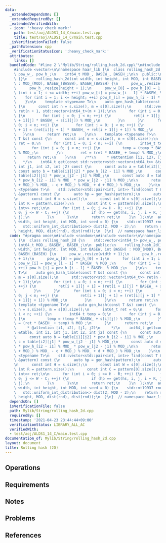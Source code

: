 ```yaml
---
data:
  _extendedDependsOn: []
  _extendedRequiredBy: []
  _extendedVerifiedWith:
  - icon: ':heavy_check_mark:'
    path: test/aoj/ALDS1_14_C/main.test.cpp
    title: test/aoj/ALDS1_14_C/main.test.cpp
  _isVerificationFailed: false
  _pathExtension: cpp
  _verificationStatusIcon: ':heavy_check_mark:'
  attributes:
    links: []
  bundledCode: "#line 2 \"Mylib/String/rolling_hash_2d.cpp\"\n#include <random>\n\
    #include <vector>\n\nnamespace haar_lib {\n  class rolling_hash_2d {\n    std::vector<int64_t>\
    \ pow_w_, pow_h_;\n    int64_t MOD_, BASEW_, BASEH_;\n\n  public:\n    rolling_hash_2d()\
    \ {}\n    rolling_hash_2d(int width, int height, int MOD, int BASEW, int BASEH)\
    \ : MOD_(MOD), BASEW_(BASEW), BASEH_(BASEH) {\n      pow_w_.resize(width + 1);\n\
    \      pow_h_.resize(height + 1);\n      pow_w_[0] = pow_h_[0] = 1;\n      for\
    \ (int i = 1; i <= width; ++i) pow_w_[i] = pow_w_[i - 1] * BASEW_ % MOD_;\n  \
    \    for (int i = 1; i <= height; ++i) pow_h_[i] = pow_h_[i - 1] * BASEH_ % MOD_;\n\
    \    }\n\n    template <typename T>\n    auto gen_hash_table(const T &s) const\
    \ {\n      const int n = s.size(), m = s[0].size();\n      std::vector<std::vector<int64_t>>\
    \ ret(n + 1, std::vector<int64_t>(m + 1));\n\n      for (int i = 0; i < n; ++i)\
    \ {\n        for (int j = 0; j < m; ++j) {\n          ret[i + 1][j + 1] = (ret[i\
    \ + 1][j] * BASEW_ + s[i][j]) % MOD_;\n        }\n      }\n      for (int i =\
    \ 0; i < n; ++i) {\n        for (int j = 0; j < m; ++j) {\n          ret[i + 1][j\
    \ + 1] = (ret[i][j + 1] * BASEH_ + ret[i + 1][j + 1]) % MOD_;\n        }\n   \
    \   }\n\n      return ret;\n    }\n\n    template <typename T>\n    auto gen_hash(const\
    \ T &s) const {\n      const int n = s.size(), m = s[0].size();\n      int64_t\
    \ ret = 0;\n      for (int i = 0; i < n; ++i) {\n        int64_t temp = 0;\n \
    \       for (int j = 0; j < m; ++j) {\n          temp = (temp * BASEW_ + s[i][j])\
    \ % MOD_;\n        }\n        ret = (ret * BASEH_ + temp) % MOD_;\n      }\n \
    \     return ret;\n    }\n\n    /**\n     * @attention [i1, i2), [j1, j2)\n  \
    \   */\n    int64_t get(const std::vector<std::vector<int64_t>> &table, int i1,\
    \ int j1, int i2, int j2) const {\n      const auto a = table[i2][j2];\n     \
    \ const auto b = table[i1][j2] * pow_h_[i2 - i1] % MOD_;\n      const auto c =\
    \ table[i2][j1] * pow_w_[j2 - j1] % MOD_;\n      const auto d = table[i1][j1]\
    \ * pow_h_[i2 - i1] % MOD_ * pow_w_[j2 - j1] % MOD_;\n\n      return (((a - b\
    \ + MOD_) % MOD_ - c + MOD_) % MOD_ + d + MOD_) % MOD_;\n    }\n\n    template\
    \ <typename T>\n    std::vector<std::pair<int, int>> find(const T &s, const T\
    \ &pattern) const {\n      auto hp = gen_hash(pattern);\n      auto hs = gen_hash_table(s);\n\
    \n      const int H = s.size();\n      const int W = s[0].size();\n      const\
    \ int R = pattern.size();\n      const int C = pattern[0].size();\n\n      std::vector<std::pair<int,\
    \ int>> ret;\n\n      for (int i = 0; i <= H - R; ++i) {\n        for (int j =\
    \ 0; j <= W - C; ++j) {\n          if (hp == get(hs, i, j, i + R, j + C)) ret.emplace_back(i,\
    \ j);\n        }\n      }\n\n      return ret;\n    }\n  };\n\n  auto make_rh_2d(int\
    \ width, int height, int MOD, int seed = 0) {\n    std::mt19937 rnd(seed);\n \
    \   std::uniform_int_distribution<> dist(2, MOD - 2);\n    return rolling_hash_2d(width,\
    \ height, MOD, dist(rnd), dist(rnd));\n  }\n}  // namespace haar_lib\n"
  code: "#pragma once\n#include <random>\n#include <vector>\n\nnamespace haar_lib\
    \ {\n  class rolling_hash_2d {\n    std::vector<int64_t> pow_w_, pow_h_;\n   \
    \ int64_t MOD_, BASEW_, BASEH_;\n\n  public:\n    rolling_hash_2d() {}\n    rolling_hash_2d(int\
    \ width, int height, int MOD, int BASEW, int BASEH) : MOD_(MOD), BASEW_(BASEW),\
    \ BASEH_(BASEH) {\n      pow_w_.resize(width + 1);\n      pow_h_.resize(height\
    \ + 1);\n      pow_w_[0] = pow_h_[0] = 1;\n      for (int i = 1; i <= width; ++i)\
    \ pow_w_[i] = pow_w_[i - 1] * BASEW_ % MOD_;\n      for (int i = 1; i <= height;\
    \ ++i) pow_h_[i] = pow_h_[i - 1] * BASEH_ % MOD_;\n    }\n\n    template <typename\
    \ T>\n    auto gen_hash_table(const T &s) const {\n      const int n = s.size(),\
    \ m = s[0].size();\n      std::vector<std::vector<int64_t>> ret(n + 1, std::vector<int64_t>(m\
    \ + 1));\n\n      for (int i = 0; i < n; ++i) {\n        for (int j = 0; j < m;\
    \ ++j) {\n          ret[i + 1][j + 1] = (ret[i + 1][j] * BASEW_ + s[i][j]) % MOD_;\n\
    \        }\n      }\n      for (int i = 0; i < n; ++i) {\n        for (int j =\
    \ 0; j < m; ++j) {\n          ret[i + 1][j + 1] = (ret[i][j + 1] * BASEH_ + ret[i\
    \ + 1][j + 1]) % MOD_;\n        }\n      }\n\n      return ret;\n    }\n\n   \
    \ template <typename T>\n    auto gen_hash(const T &s) const {\n      const int\
    \ n = s.size(), m = s[0].size();\n      int64_t ret = 0;\n      for (int i = 0;\
    \ i < n; ++i) {\n        int64_t temp = 0;\n        for (int j = 0; j < m; ++j)\
    \ {\n          temp = (temp * BASEW_ + s[i][j]) % MOD_;\n        }\n        ret\
    \ = (ret * BASEH_ + temp) % MOD_;\n      }\n      return ret;\n    }\n\n    /**\n\
    \     * @attention [i1, i2), [j1, j2)\n     */\n    int64_t get(const std::vector<std::vector<int64_t>>\
    \ &table, int i1, int j1, int i2, int j2) const {\n      const auto a = table[i2][j2];\n\
    \      const auto b = table[i1][j2] * pow_h_[i2 - i1] % MOD_;\n      const auto\
    \ c = table[i2][j1] * pow_w_[j2 - j1] % MOD_;\n      const auto d = table[i1][j1]\
    \ * pow_h_[i2 - i1] % MOD_ * pow_w_[j2 - j1] % MOD_;\n\n      return (((a - b\
    \ + MOD_) % MOD_ - c + MOD_) % MOD_ + d + MOD_) % MOD_;\n    }\n\n    template\
    \ <typename T>\n    std::vector<std::pair<int, int>> find(const T &s, const T\
    \ &pattern) const {\n      auto hp = gen_hash(pattern);\n      auto hs = gen_hash_table(s);\n\
    \n      const int H = s.size();\n      const int W = s[0].size();\n      const\
    \ int R = pattern.size();\n      const int C = pattern[0].size();\n\n      std::vector<std::pair<int,\
    \ int>> ret;\n\n      for (int i = 0; i <= H - R; ++i) {\n        for (int j =\
    \ 0; j <= W - C; ++j) {\n          if (hp == get(hs, i, j, i + R, j + C)) ret.emplace_back(i,\
    \ j);\n        }\n      }\n\n      return ret;\n    }\n  };\n\n  auto make_rh_2d(int\
    \ width, int height, int MOD, int seed = 0) {\n    std::mt19937 rnd(seed);\n \
    \   std::uniform_int_distribution<> dist(2, MOD - 2);\n    return rolling_hash_2d(width,\
    \ height, MOD, dist(rnd), dist(rnd));\n  }\n}  // namespace haar_lib\n"
  dependsOn: []
  isVerificationFile: false
  path: Mylib/String/rolling_hash_2d.cpp
  requiredBy: []
  timestamp: '2021-04-23 23:44:44+09:00'
  verificationStatus: LIBRARY_ALL_AC
  verifiedWith:
  - test/aoj/ALDS1_14_C/main.test.cpp
documentation_of: Mylib/String/rolling_hash_2d.cpp
layout: document
title: Rolling hash (2D)
---
```


## Operations

## Requirements

## Notes

## Problems

## References
